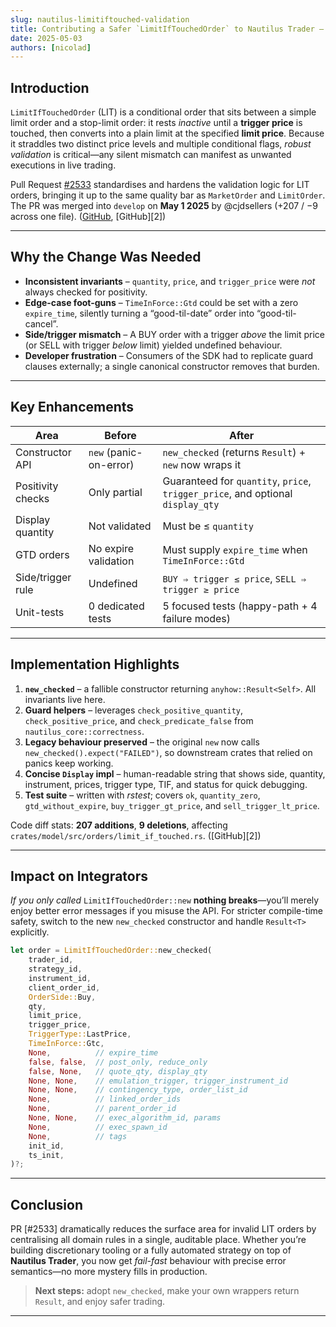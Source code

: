 ```yaml
---
slug: nautilus-limitiftouched-validation
title: Contributing a Safer `LimitIfTouchedOrder` to Nautilus Trader — A Small Open-Source Win for Rust Trading
date: 2025-05-03
authors: [nicolad]
---
```


## Introduction

`LimitIfTouchedOrder` (LIT) is a conditional order that sits between a simple limit order and a stop-limit order: it rests _inactive_ until a **trigger price** is touched, then converts into a plain limit at the specified **limit price**.
Because it straddles two distinct price levels and multiple conditional flags, _robust validation_ is critical—any silent mismatch can manifest as unwanted executions in live trading.

Pull Request [#2533](https://github.com/nautechsystems/nautilus_trader/pull/2533) standardises and hardens the validation logic for LIT orders, bringing it up to the same quality bar as `MarketOrder` and `LimitOrder`. The PR was merged into `develop` on **May 1 2025** by @cjdsellers (+207 / −9 across one file). ([GitHub][1], [GitHub][2])

---

## Why the Change Was Needed

- **Inconsistent invariants** – `quantity`, `price`, and `trigger_price` were _not_ always checked for positivity.
- **Edge-case foot-guns** – `TimeInForce::Gtd` could be set with a zero `expire_time`, silently turning a “good-til-date” order into “good-til-cancel”.
- **Side/trigger mismatch** – A BUY order with a trigger _above_ the limit price (or SELL with trigger _below_ limit) yielded undefined behaviour.
- **Developer frustration** – Consumers of the SDK had to replicate guard clauses externally; a single canonical constructor removes that burden.

---

## Key Enhancements

| Area              | Before                 | After                                                                           |
| ----------------- | ---------------------- | ------------------------------------------------------------------------------- |
| Constructor API   | `new` (panic-on-error) | `new_checked` (returns `Result`) + `new` now wraps it                           |
| Positivity checks | Only partial           | Guaranteed for `quantity`, `price`, `trigger_price`, and optional `display_qty` |
| Display quantity  | Not validated          | Must be ≤ `quantity`                                                            |
| GTD orders        | No expire validation   | Must supply `expire_time` when `TimeInForce::Gtd`                               |
| Side/trigger rule | Undefined              | `BUY ⇒ trigger ≤ price`, `SELL ⇒ trigger ≥ price`                               |
| Unit-tests        | 0 dedicated tests      | 5 focused tests (happy-path + 4 failure modes)                                  |

---

## Implementation Highlights

1. **`new_checked`** – a fallible constructor returning `anyhow::Result<Self>`. All invariants live here.
2. **Guard helpers** – leverages `check_positive_quantity`, `check_positive_price`, and `check_predicate_false` from `nautilus_core::correctness`.
3. **Legacy behaviour preserved** – the original `new` now calls `new_checked().expect("FAILED")`, so downstream crates that relied on panics keep working.
4. **Concise `Display` impl** – human-readable string that shows side, quantity, instrument, prices, trigger type, TIF, and status for quick debugging.
5. **Test suite** – written with _rstest_; covers `ok`, `quantity_zero`, `gtd_without_expire`, `buy_trigger_gt_price`, and `sell_trigger_lt_price`.

Code diff stats: **207 additions**, **9 deletions**, affecting `crates/model/src/orders/limit_if_touched.rs`. ([GitHub][2])

---

## Impact on Integrators

_If you only called_ `LimitIfTouchedOrder::new` **nothing breaks**—you’ll merely enjoy better error messages if you misuse the API.
For stricter compile-time safety, switch to the new `new_checked` constructor and handle `Result<T>` explicitly.

```rust
let order = LimitIfTouchedOrder::new_checked(
    trader_id,
    strategy_id,
    instrument_id,
    client_order_id,
    OrderSide::Buy,
    qty,
    limit_price,
    trigger_price,
    TriggerType::LastPrice,
    TimeInForce::Gtc,
    None,          // expire_time
    false, false,  // post_only, reduce_only
    false, None,   // quote_qty, display_qty
    None, None,    // emulation_trigger, trigger_instrument_id
    None, None,    // contingency_type, order_list_id
    None,          // linked_order_ids
    None,          // parent_order_id
    None, None,    // exec_algorithm_id, params
    None,          // exec_spawn_id
    None,          // tags
    init_id,
    ts_init,
)?;
```

---

## Conclusion

PR \[#2533] dramatically reduces the surface area for invalid LIT orders by centralising all domain rules in a single, auditable place.
Whether you’re building discretionary tooling or a fully automated strategy on top of **Nautilus Trader**, you now get _fail-fast_ behaviour with precise error semantics—no more mystery fills in production.

> **Next steps:** adopt `new_checked`, make your own wrappers return `Result`, and enjoy safer trading.

---

[1]: https://github.com/nautechsystems/nautilus_trader/pull/2533 "Improve validations for LimitIfTouchedOrder by nicolad · Pull Request #2533 · nautechsystems/nautilus_trader · GitHub"
